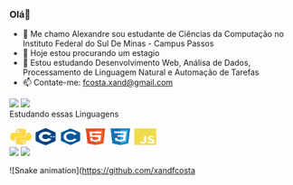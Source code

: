 ### Olá👋

- 💬 Me chamo Alexandre sou estudante de Ciências da Computação no Instituto Federal do Sul De Minas - Campus Passos
- 🔭 Hoje estou procurando um estagio
- 🌱 Estou estudando Desenvolvimento Web, Análisa de Dados, Processamento de Linguagem Natural e Automação de Tarefas
- 📫 Contate-me: fcosta.xand@gmail.com

<div>
  <img height="180cm" src="https://github-readme-stats.vercel.app/api?username=xandfcosta&show_icons=true&theme=radical">
   <img height="180cm" src="https://github-readme-stats.vercel.app/api/top-langs/?username=xandfcosta&layout=compact&show_icons=true&theme=radical">
  </div

 
### Estudando essas Linguagens
<div style="display: inline_block"><br>
  <img  height="30" width="40" src="https://raw.githubusercontent.com/devicons/devicon/master/icons/python/python-plain.svg">
  <img  height="30" width="40" src="https://raw.githubusercontent.com/devicons/devicon/master/icons/cplusplus/cplusplus-plain.svg">
  <img  height="30" width="40" src="https://raw.githubusercontent.com/devicons/devicon/master/icons/c/c-plain.svg">
  <img  height="30" width="40" src="https://raw.githubusercontent.com/devicons/devicon/master/icons/html5/html5-original.svg">
  <img  height="30" width="40" src="https://raw.githubusercontent.com/devicons/devicon/master/icons/css3/css3-original.svg">
  <img  height="30" width="40" src="https://raw.githubusercontent.com/devicons/devicon/master/icons/javascript/javascript-plain.svg">
</div>

<div> 
  <a href="https://www.instagram.com/xandfcosta/" target="_blank"><img src="https://img.shields.io/badge/-Instagram-%23E4405F?style=for-the-badge&logo=instagram&logoColor=white" target="_blank"></a>
  <a href="https://www.linkedin.com/in/xandfcosta/" target="_blank"><img src="https://img.shields.io/badge/-LinkedIn-%230077B5?style=for-the-badge&logo=linkedin&logoColor=white" target="_blank"></a> 
  
</div>

![Snake animation](https://github.com/xandfcosta

